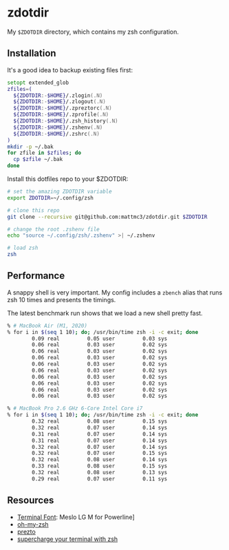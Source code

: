 # zdotdir

My `$ZDOTDIR` directory, which contains my zsh configuration.

## Installation

It's a good idea to backup existing files first:

```zsh
setopt extended_glob
zfiles=(
  ${ZDOTDIR:-$HOME}/.zlogin(.N)
  ${ZDOTDIR:-$HOME}/.zlogout(.N)
  ${ZDOTDIR:-$HOME}/.zpreztorc(.N)
  ${ZDOTDIR:-$HOME}/.zprofile(.N)
  ${ZDOTDIR:-$HOME}/.zsh_history(.N)
  ${ZDOTDIR:-$HOME}/.zshenv(.N)
  ${ZDOTDIR:-$HOME}/.zshrc(.N)
)
mkdir -p ~/.bak
for zfile in $zfiles; do
  cp $zfile ~/.bak
done
```

Install this dotfiles repo to your $ZDOTDIR:

```zsh
# set the amazing ZDOTDIR variable
export ZDOTDIR=~/.config/zsh

# clone this repo
git clone --recursive git@github.com:mattmc3/zdotdir.git $ZDOTDIR

# change the root .zshenv file
echo "source ~/.config/zsh/.zshenv" >| ~/.zshenv

# load zsh
zsh
```

## Performance

A snappy shell is very important. My config includes a `zbench` alias
that runs zsh 10 times and presents the timings.

The latest benchmark run shows that we load a new shell pretty fast.

```zsh
% # MacBook Air (M1, 2020)
% for i in $(seq 1 10); do; /usr/bin/time zsh -i -c exit; done
        0.09 real         0.05 user         0.03 sys
        0.06 real         0.03 user         0.02 sys
        0.06 real         0.03 user         0.02 sys
        0.06 real         0.03 user         0.02 sys
        0.06 real         0.03 user         0.02 sys
        0.06 real         0.03 user         0.02 sys
        0.06 real         0.03 user         0.02 sys
        0.06 real         0.03 user         0.02 sys
        0.06 real         0.03 user         0.02 sys
        0.06 real         0.03 user         0.02 sys

% # MacBook Pro 2.6 GHz 6-Core Intel Core i7
% for i in $(seq 1 10); do; /usr/bin/time zsh -i -c exit; done
        0.32 real         0.08 user         0.15 sys
        0.32 real         0.07 user         0.14 sys
        0.31 real         0.07 user         0.14 sys
        0.31 real         0.07 user         0.14 sys
        0.32 real         0.07 user         0.14 sys
        0.32 real         0.07 user         0.15 sys
        0.32 real         0.08 user         0.14 sys
        0.33 real         0.08 user         0.15 sys
        0.32 real         0.08 user         0.13 sys
        0.29 real         0.07 user         0.11 sys
```

## Resources

- [Terminal Font][terminal-font]: Meslo LG M for Powerline]
- [oh-my-zsh][omz]
- [prezto][prezto]
- [supercharge your terminal with zsh][supercharge-zsh]

[omz]:             https://github.com/ohmyzsh/ohmyzsh
[supercharge-zsh]: https://blog.callstack.io/supercharge-your-terminal-with-zsh-8b369d689770
[terminal-font]:   https://github.com/powerline/fonts
[prezto]:          https://github.com/sorin-ionescu/prezto

